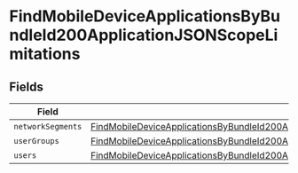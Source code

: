 # FindMobileDeviceApplicationsByBundleId200ApplicationJSONScopeLimitations


## Fields

| Field                                                                                                                                                                                                           | Type                                                                                                                                                                                                            | Required                                                                                                                                                                                                        | Description                                                                                                                                                                                                     |
| --------------------------------------------------------------------------------------------------------------------------------------------------------------------------------------------------------------- | --------------------------------------------------------------------------------------------------------------------------------------------------------------------------------------------------------------- | --------------------------------------------------------------------------------------------------------------------------------------------------------------------------------------------------------------- | --------------------------------------------------------------------------------------------------------------------------------------------------------------------------------------------------------------- |
| `networkSegments`                                                                                                                                                                                               | [FindMobileDeviceApplicationsByBundleId200ApplicationJSONScopeLimitationsNetworkSegments](../../models/operations/findmobiledeviceapplicationsbybundleid200applicationjsonscopelimitationsnetworksegments.md)[] | :heavy_minus_sign:                                                                                                                                                                                              | N/A                                                                                                                                                                                                             |
| `userGroups`                                                                                                                                                                                                    | [FindMobileDeviceApplicationsByBundleId200ApplicationJSONScopeLimitationsUserGroups](../../models/operations/findmobiledeviceapplicationsbybundleid200applicationjsonscopelimitationsusergroups.md)[]           | :heavy_minus_sign:                                                                                                                                                                                              | N/A                                                                                                                                                                                                             |
| `users`                                                                                                                                                                                                         | [FindMobileDeviceApplicationsByBundleId200ApplicationJSONScopeLimitationsUsers](../../models/operations/findmobiledeviceapplicationsbybundleid200applicationjsonscopelimitationsusers.md)[]                     | :heavy_minus_sign:                                                                                                                                                                                              | N/A                                                                                                                                                                                                             |